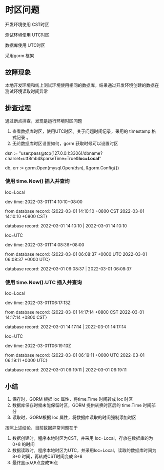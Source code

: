 # 时区问题

开发环境使用 CST时区

测试环境使用 UTC时区

数据库使用 UTC时区

采用gorm 框架

## 故障现象

本地开发环境和线上测试环境使用相同的数据库，结果通过开发环境创建的数据在测试环境读取时间异常

## 排查过程

通过断点排查，发现是运行环境时区问题

1. 查看数据库时区，使用UTC时区。关于问题时间记录，采用的 timestamp 格式记录 。
2. 无论数据库时区设置如何，gorm 获取时候可以设置时区

dsn := "user:pass@tcp(127.0.0.1:3306)/dbname?charset=utf8mb4\&parseTime=True&**loc=Local**"

db, err := gorm.Open(mysql.Open(dsn), \&gorm.Config{})

### 使用 time.Now() 插入并查询

loc=Local

dev time: 2022-03-01T14:10:10+08:00

from database record: {2022-03-01 14:10:10 +0800 CST 2022-03-01 14:10:10 +0800 CST}

database record: 2022-03-01 14:10:10 | 2022-03-01 14:10:10

loc=UTC

dev time: 2022-03-01T14:08:36+08:00

from database record: {2022-03-01 06:08:37 +0000 UTC 2022-03-01 06:08:37 +0000 UTC}

database record: 2022-03-01 06:08:37 | 2022-03-01 06:08:37

### 使用 time.Now().UTC 插入并查询

loc=Local

dev time: 2022-03-01T06:17:13Z

from database record: {2022-03-01 14:17:14 +0800 CST 2022-03-01 14:17:14 +0800 CST}

database record: 2022-03-01 14:17:14 | 2022-03-01 14:17:14

loc=UTC

dev time: 2022-03-01T06:19:10Z

from database record: {2022-03-01 06:19:11 +0000 UTC 2022-03-01 06:19:11 +0000 UTC}

database record: 2022-03-01 06:19:11 | 2022-03-01 06:19:11

## 小结

1. 保存时，GORM 根据 loc 属性，将time.Time 时间转成 loc 时区
2. 数据库保存时候未能保留时区，GORM 提供转换时区后的 time.Time 时间部分
3. 读取时，GORM根据 loc 属性，将数据库读取的时间强制添加时区

按照上述结论，目前数据异常问题在于

1. 数据创建时，程序本地时区为CST，并采用 loc=Local，存放在数据库的为 0+8 的时间
2. 数据读取时，程序本地时区为UTC，并采用loc=Local，读取的数据库时间为 8+0 时间，再转成CST时间变成 8+8
3. 最终显示从8点变成16点
